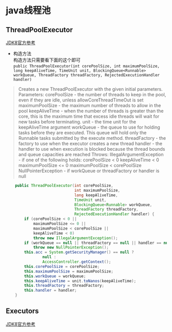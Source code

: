# java线程池

## ThreadPoolExecutor
[JDK8官方参考](https://docs.oracle.com/javase/8/docs/api/java/util/concurrent/ThreadPoolExecutor.html)

+ 构造方法<br>
构造方法只需要看下面的这个即可<br>
`public ThreadPoolExecutor(int corePoolSize,
                          int maximumPoolSize,
                          long keepAliveTime,
                          TimeUnit unit,
                          BlockingQueue<Runnable> workQueue,
                          ThreadFactory threadFactory,
                          RejectedExecutionHandler handler)`
> Creates a new ThreadPoolExecutor with the given initial parameters.
Parameters:
corePoolSize - the number of threads to keep in the pool, even if they are idle, unless allowCoreThreadTimeOut is set
maximumPoolSize - the maximum number of threads to allow in the pool
keepAliveTime - when the number of threads is greater than the core, this is the maximum time that excess idle threads will wait for new tasks before terminating.
unit - the time unit for the keepAliveTime argument
workQueue - the queue to use for holding tasks before they are executed. This queue will hold only the Runnable tasks submitted by the execute method.
threadFactory - the factory to use when the executor creates a new thread
handler - the handler to use when execution is blocked because the thread bounds and queue capacities are reached
Throws:
IllegalArgumentException - if one of the following holds:
corePoolSize < 0
keepAliveTime < 0
maximumPoolSize <= 0
maximumPoolSize < corePoolSize
NullPointerException - if workQueue or threadFactory or handler is null

```java
    public ThreadPoolExecutor(int corePoolSize,
                              int maximumPoolSize,
                              long keepAliveTime,
                              TimeUnit unit,
                              BlockingQueue<Runnable> workQueue,
                              ThreadFactory threadFactory,
                              RejectedExecutionHandler handler) {
        if (corePoolSize < 0 ||
            maximumPoolSize <= 0 ||
            maximumPoolSize < corePoolSize ||
            keepAliveTime < 0)
            throw new IllegalArgumentException();
        if (workQueue == null || threadFactory == null || handler == null)
            throw new NullPointerException();
        this.acc = System.getSecurityManager() == null ?
                null :
                AccessController.getContext();
        this.corePoolSize = corePoolSize;
        this.maximumPoolSize = maximumPoolSize;
        this.workQueue = workQueue;
        this.keepAliveTime = unit.toNanos(keepAliveTime);
        this.threadFactory = threadFactory;
        this.handler = handler;
    }
```

## Executors
[JDK8官方参考](https://docs.oracle.com/javase/8/docs/api/java/util/concurrent/Executors.html)
